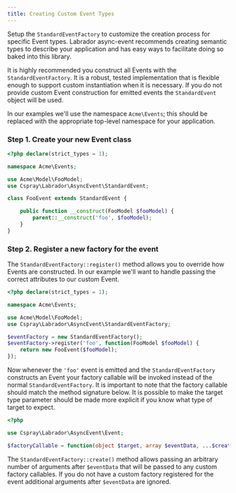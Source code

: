 ```yaml
---
title: Creating Custom Event Types
---
```

Setup the `StandardEventFactory` to customize the creation process for specific Event types. Labrador async-event 
recommends creating semantic types to describe your application and has easy ways to facilitate doing so baked into this 
library.

It is highly recommended you construct all Events with the `StandardEventFactory`. It is a robust, tested 
implementation that is flexible enough to support custom instantiation when it is necessary. If you do not provide 
custom Event construction for emitted events the `StandardEvent` object will be used.

In our examples we'll use the namespace `Acme\Events`; this should be replaced with the appropriate top-level namespace 
for your application.

### Step 1. Create your new Event class

```php
<?php declare(strict_types = 1);

namespace Acme\Events;

use Acme\Model\FooModel;
use Cspray\Labrador\AsyncEvent\StandardEvent;

class FooEvent extends StandardEvent {

    public function __construct(FooModel $fooModel) {
        parent::__construct('foo', $fooModel);
    }
}
```

### Step 2. Register a new factory for the event

The `StandardEventFactory::register()` method allows you to override how Events are constructed. In our example we'll 
want to handle passing the correct attributes to our custom Event.

```php
<?php declare(strict_types = 1);

namespace Acme\Events;

use Acme\Model\FooModel;
use Cspray\Labrador\AsyncEvent\StandardEventFactory;

$eventFactory = new StandardEventFactory();
$eventFactory->register('foo', function(FooModel $fooModel) {
    return new FooEvent($fooModel);
});
```

Now whenever the `'foo'` event is emitted and the `StandardEventFactory` constructs an Event your factory callable will 
be invoked instead of the normal `StandardEventFactory`. It is important to note that the factory callable should match 
the method signature below. It is possible to make the target type parameter should be made more explicit if you know 
what type of target to expect.

```php
<?php

use Cspray\Labrador\AsyncEvent\Event;

$factoryCallable = function(object $target, array $eventData, ...$createArgs) : Event {};
```

The `StandardEventFactory::create()` method allows passing an arbitrary number of arguments after `$eventData` that will 
be passed to any custom factory callables. If you do not have a custom factory registered for the event additional 
arguments after `$eventData` are ignored.
